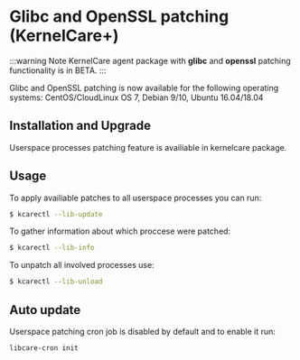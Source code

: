 # Glibc and OpenSSL patching (KernelCare+)

:::warning Note
KernelCare agent package with **glibc** and **openssl** patching functionality is in BETA.
:::

Glibc and OpenSSL patching is now available for the following operating systems: CentOS/CloudLinux OS 7, Debian 9/10, Ubuntu 16.04/18.04

## Installation and Upgrade

Userspace processes patching feature is availiable in kernelcare package.

## Usage

To apply availiable patches to all userspace processes  you can run:

``` bash
$ kcarectl --lib-update
```

To gather information about which proccese were patched:

```bash
$ kcarectl --lib-info
```

To unpatch all involved processes use:

```bash
$ kcarectl --lib-unload
```

## Auto update

Userspace patching cron job is disabled by default and to enable it run:

```bash
libcare-cron init
```
